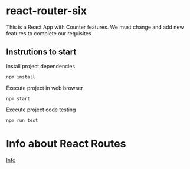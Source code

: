 # react-router-six

This is a React App with Counter features. We must change and add new features to complete our requisites

## Instrutions to start

Install project dependencies
```
npm install
```

Execute project in web browser

```
npm start
```

Execute project code testing

```
npm run test
```

# Info about React Routes

[Info](https://reactrouter.com/docs/en/v6)

